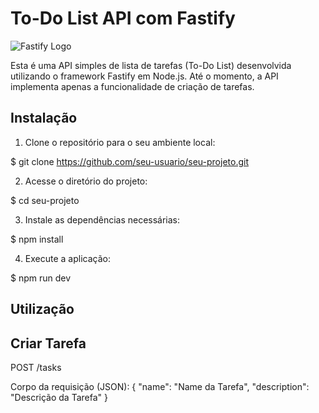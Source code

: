 # To-Do List API com Fastify

![Fastify Logo](fastify_logo.png)

Esta é uma API simples de lista de tarefas (To-Do List) desenvolvida utilizando o framework Fastify em Node.js. Até o momento, a API implementa apenas a funcionalidade de criação de tarefas.

## Instalação

1. Clone o repositório para o seu ambiente local:

$ git clone https://github.com/seu-usuario/seu-projeto.git

2. Acesse o diretório do projeto:

$ cd seu-projeto

3. Instale as dependências necessárias:

$ npm install

4. Execute a aplicação:
   
$ npm run dev

## Utilização

## Criar Tarefa

POST /tasks

Corpo da requisição (JSON):
{
  "name": "Name da Tarefa",
  "description": "Descrição da Tarefa"
}






